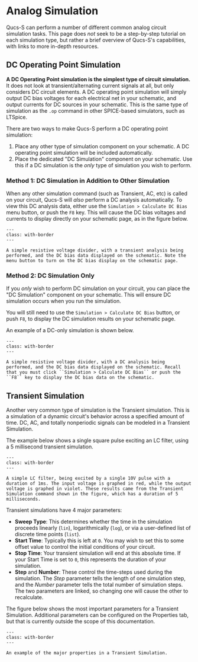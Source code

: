 # Analog Simulation

Qucs-S can perform a number of different common analog circuit simulation tasks. This page does _not_ seek to be a step-by-step tutorial on each simulation type, but rather a brief overview of Qucs-S's capabilities, with links to more in-depth resources.

## DC Operating Point Simulation

**A DC Operating Point simulation is the simplest type of circuit simulation.** It does not look at transient/alternating current signals at all, but only considers DC circuit elements. A DC operating point simulation will simply output DC bias voltages for each electrical net in your schematic, and output currents for DC sources in your schematic. This is the same type of simulation as the ``.op`` command in other SPICE-based simulators, such as LTSpice.

There are two ways to make Qucs-S perform a DC operating point simulation:

1. Place any other type of simulation component on your schematic. A DC operating point simulation will be included automatically.
2. Place the dedicated "DC Simulation" component on your schematic. Use this if a DC simulation is the _only_ type of simulation you wish to perform.

### Method 1: DC Simulation in Addition to Other Simulation

When any other simulation command (such as Transient, AC, etc) is called on your circuit, Qucs-S will _also_ perform a DC analysis automatically. To view this DC analysis data, either use the ``Simulation > Calculate DC Bias`` menu button, or push the ``F8`` key. This will cause the DC bias voltages and currents to display directly on your schematic page, as in the figure below.

```{figure} /overview/images/dc-bias-with-transient.png
---
class: with-border
---

A simple resistive voltage divider, with a transient analysis being performed, and the DC bias data displayed on the schematic. Note the menu button to turn on the DC bias display on the schematic page.
```

### Method 2: DC Simulation Only

If you _only_ wish to perform DC simulation on your circuit, you can place the "DC Simulation" component on your schematic. This will ensure DC simulation occurs when you run the simulation.

You will still need to use the ``Simulation > Calculate DC Bias`` button, or push ``F8``, to display the DC simulation results on your schematic page.

An example of a DC-only simulation is shown below.

```{figure} /overview/images/dc-only-simulation.png
---
class: with-border
---

A simple resistive voltage divider, with a DC analysis being performed, and the DC bias data displayed on the schematic. Recall that you must click ``Simulation > Calculate DC Bias`` or push the ``F8`` key to display the DC bias data on the schematic.
```

## Transient Simulation

Another very common type of simulation is the Transient simulation. This is a simulation of a dynamic circuit's behavior across a specified amount of time. DC, AC, and totally nonperiodic signals can be modeled in a Transient Simulation.

The example below shows a single square pulse exciting an LC filter, using a 5 millisecond transient simulation.

```{figure} /overview/images/transient-example.png
---
class: with-border
---

A simple LC filter, being excited by a single 10V pulse with a duration of 1ms. The input voltage is graphed in red, while the output voltage is graphed in violet. These results came from the Transient Simulation command shown in the figure, which has a duration of 5 milliseconds.
```

Transient simulations have 4 major parameters:
* **Sweep Type**: This determines whether the time in the simulation proceeds linearly (``lin``), logarithmically (``log``), or via a user-defined list of discrete time points (``list``).
* **Start Time**: Typically this is left at ``0``. You may wish to set this to some offset value to control the initial conditions of your circuit.
* **Stop Time**: Your transient simulation will end at this absolute time. If your Start Time is set to ``0``, this represents the duration of your simulation.
* **Step** and **Number**: These control the time-steps used during the simulation. The _Step_ parameter tells the length of one simulation step, and the _Number_ parameter tells the total number of simulation steps. The two parameters are linked, so changing one will cause the other to recalculate.

The figure below shows the most important parameters for a Transient Simulation. Additional parameters can be configured on the Properties tab, but that is currently outside the scope of this documentation.

```{figure} /overview/images/transient-sim-properties.png
---
class: with-border
---

An example of the major properties in a Transient Simulation.
```